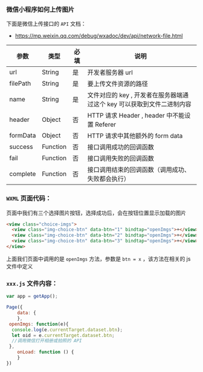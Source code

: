 ### 微信小程序如何上传图片

下面是微信上传接口的 `API` 文档：

- https://mp.weixin.qq.com/debug/wxadoc/dev/api/network-file.html

参数 | 类型 | 必填 | 说明
------------ | ------------- | ------------- | -------------
url	| String | 是 | 开发者服务器 url
filePath | String | 是 | 要上传文件资源的路径
name | String | 是 | 文件对应的 key , 开发者在服务器端通过这个 key 可以获取到文件二进制内容
header | Object | 否 | HTTP 请求 Header , header 中不能设置 Referer
formData | Object | 否 | HTTP 请求中其他额外的 form data
success | Function | 否 | 接口调用成功的回调函数
fail | Function | 否 | 接口调用失败的回调函数
complete | Function | 否 | 接口调用结束的回调函数（调用成功、失败都会执行）

### `WXML` 页面代码：

页面中我们有三个选择图片按钮，选择成功后，会在按钮位置显示加载的图片

```html
<view class="choice-imgs">
  <view class="img-choice-btn" data-btn="1" bindtap="openImgs">+</view>
  <view class="img-choice-btn" data-btn="2" bindtap="openImgs">+</view>
  <view class="img-choice-btn" data-btn="3" bindtap="openImgs">+</view>
</view>
```
上面我们页面中调用的是 `openImgs` 方法，参数是 `btn = x` ，该方法在相关的 js 文件中定义

### `xxx.js` 文件内容：

```javascript
var app = getApp();

Page({
	data: {
	},
 openImgs: function(e){
  console.log(e.currentTarget.dataset.btn);
  let oid = e.currentTarget.dataset.btn;
  //调用微信打开相册或拍照的 API
 },
	onLoad: function () {
	}
})
```
